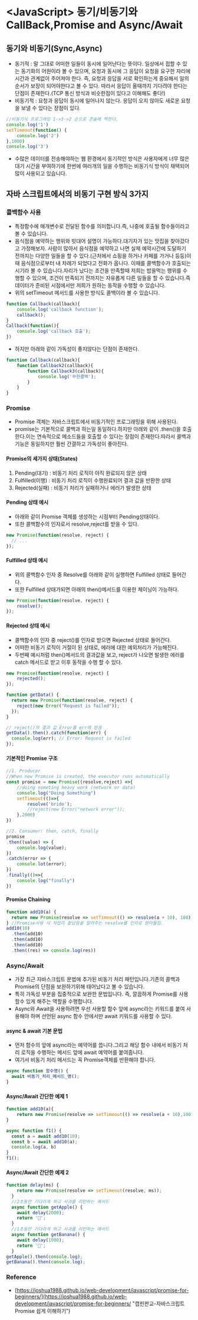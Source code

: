 # \<JavaScript\> 동기/비동기와 CallBack,Promise and Async/Await
## 동기와 비동기(Sync,Async)
- 동기적 : 말 그대로 어떠한 일들이 동시에 일어난다는 뜻이다. 일상에서 접할 수 있는 동기화의 어원이라 볼 수 있으며, 요청과 동시에 그 응답이 요청을 요구한 자리에 시간과 관계없이 주어져야 한다. 즉, 요청과 응답을 서로 확인하는게 중요해서 일의 순서가 보장이 되어야한다고 볼 수 있다. 따라서 응답이 올때까지 기다려야 한다는 단점이 존재한다.(TCP 통신 방식과 비슷한점이 있다고 이해해도 좋다!)
- 비동기적 : 요청과 응답이 동시에 일어나지 않는다. 응답이 오지 않아도 새로운 요청을 보낼 수 있다는 장점이 있다.
```js
//비동기식 프로그래밍 1->3->2 순으로 콘솔에 찍힌다.
console.log('1')
setTimeout(function() {
    console.log('2')
},1000)
console.log('3')
```
- 수많은 데이터를 전송해야하는 웹 환경에서 동기적인 방식은 사용자에게 너무 많은 대기 시간을 부여하기에 한번에 여러개의 일을 수행하는 비동기식 방식이 채택되어 많이 사용되고 있습니다.

## 자바 스크립트에서의 비동기 구현 방식 3가지
### 콜백함수 사용
- 특정함수에 매개변수로 전달된 함수를 의미합니다.즉, 나중에 호출될 함수들이라고 볼 수 있습니다.
- 음식점을 예약하는 행위와 빗대어 설명이 가능하다.대기자가 있는 맛집을 찾아갔다고 가정해보자. 사람이 많아서 음식점을 예약하고 나면 실제 예약시간에 도달하기 전까지는 다양한 일들을 할 수 있다.(근처에서 쇼핑을 하거나 카페를 가거나 등등)이 때 음식점으로부터 내 차례가 되었다고 전화가 옵니다. 이때를 콜백함수가 호출되는 시기라 볼 수 있습니다.자리가 났다는 조건을 만족할때 저희는 밥을먹는 행위를 수행할 수 있으며, 조건이 만족되기 전까지는 자유롭게 다른 일들을 할 수 있습니다.즉 데이터가 준비된 시점에서만 저희가 원하는 동작을 수행할 수 있습니다.
- 위의 setTimeout 메서드를 사용한 방식도 콜백이라 볼 수 있습니다.
```js
function Callback(callback){
    console.log('callback function');
    callback();
}
Callback(function(){
    console.log('callback 호출');
})
```
- 하지만 아래와 같이 가독성이 좋지않다는 단점이 존재한다.
```js
function Callback(callback){
    function Callback2(callback){
        function Callback3(callback){
            console.log('무한콜백');
        }
    }
}
```
### Promise
- Promise 객체는 자바스크립트에서 비동기적인 프로그래밍을 위해 사용된다.
- promise는 기본적으로 콜백과 하는일 동일하다.하지만 아래와 같이 .then()을 호출한다.이는 연속적으로 메소드들을 호출할 수 있다는 장점이 존재한다.따라서 콜백과 기능은 동일하지만 훨씬 간결하고 가독성이 좋아진다.
#### Promise의 세가지 상태(States)
1. Pending(대기) : 비동기 처리 로직이 아직 완료되지 않은 상태
2. Fulfilled(이행) : 비동기 처리 로직이 수행완료되어 결과 값을 반환한 상태
3. Rejected(실패) : 비동기 처리가 실패하거나 에러가 발생한 상태
#### Pending 상태 예시
- 아래와 같이 Promise 객체를 생성하는 시점부터 Pending상태이다.
- 또한 콜백함수의 인자로서 resolve,reject를 받을 수 있다.
```js
new Promise(function(resolve, reject) {
  // ...
}); 
```
####  Fulfilled 상태 예시
- 위의 콜백함수 인자 중 Resolve를 아래와 같이 실행하면 Fulfilled 상태로 들어간다.
- 또한 Fulfilled 상태가되면 아래의 then()메서드를 이용한 체이닝이 가능하다.
```js
new Promise(function(resolve, reject) {
	resolve(); 
}); 
```
#### Rejected 상태 예시
- 콜백함수의 인자 중 reject()를 인자로 받으면 Rejected 상태로 들어간다.
- 어떠한 비동기 로직이 거절이 된 상태로, 에러에 대한 예외처리가 가능해진다.
- 두번째 예시처럼 then()메서드의 결과값을 보고, reject가 나오면 발생한 에러를 catch 메서드로 받고 이후 동작을 수행 할 수 있다.
```js
new Promise(function(resolve, reject) {
	rejected(); 
}); 
```

```js
function getData() {
  return new Promise(function(resolve, reject) {
    reject(new Error("Request is failed"));
  });
}

// reject()의 결과 값 Error를 err에 받음
getData().then().catch(function(err) {
  console.log(err); // Error: Request is failed
});
```
#### 기본적인 Promise 구조
```js
//1. Producer
//When new Promise is created, the executor runs automatically
const promise = new Promise((resolve,reject) =>{
    //doing someting heavy work (network or data)
    console.log("Doing Something")
    setTimeout(()=>{
        resolve('brido');
        //reject(new Error("network error"));
    },2000)
})

//2. Consumer: then, catch, finally
promise
.then((value) => {
    console.log(value);
})
.catch(error => {
    console.lot(error);
})
.finally(()=>{
    console.log("finally")
})
```
#### Promise Chaining
```js
function add10(a) {
  return new Promise(resolve => setTimeout(() => resolve(a + 10), 100));
} //Promise사용 시 작업이 끝났음을 알려주는 resolve를 인자로 받아들임.
add10(10)
  .then(add10)
  .then(add10)
  .then(add10)
  .then((res) => console.log(res))
```
### Async/Await
- 가장 최근 자바스크립트 문법에 추가된 비동기 처리 패턴입니다.기존의 콜백과 Promise의 단점을 보완하기위해 태어났다고 볼 수 있습니다.
- 특히 가독성 부분을 집중적으로 보완한 문법입니다. 즉, 깔끔하게 Promise를 사용할수 있게 해주는 역할을 수행합니다.
- Async와 Await을 사용하려면 우선 사용할 함수 앞에 async라는 키워드를 붙여 사용해야 하며 선언된 async 함수 안에서만 await 키워드를 사용할 수 있다.
#### async & await 기본 문법
- 먼저 함수의 앞에 async라는 예약어를 씁니다.그리고 해당 함수 내에서 비동기 처리 로직을 수행하는 메서드 앞에 await 예약어를 붙여줍니다.
- 여기서 비동기 처리 메서드는 꼭 Promise객체를 반환해야 합니다.
```js
async function 함수명() {
  await 비동기_처리_메서드_명();
}
```
#### Async/Await 간단한 예제 1
```js
function add10(a){
    return new Promise(resolve => setTimeout(() => resolve(a + 10),100));
}

async function f1() {
  const a = await add10(10);
  const b = await add10(a);
  console.log(a, b)
}
f1();
```
#### Async/Await 간단한 예제 2
```js
function delay(ms) {
    return new Promise(resolve => setTimeout(resolve, ms));
  }
  //2초동안 기다리게 하고 사과를 리턴하는 메서드
  async function getApple() {
    await delay(2000);
    return '🍎';
  }
  //1초동안 기다라게 하고 사과를 리턴하는 메서드
  async function getBanana() {
    await delay(1000);
    return '🍌';
  }
getApple().then(console.log);
getBanana().then(console.log);
```
### Reference
- [https://joshua1988.github.io/web-development/javascript/promise-for-beginners/](https://joshua1988.github.io/web-development/javascript/promise-for-beginners/ "캡핀판교-자바스크립트 Promise 쉽게 이해하기")

